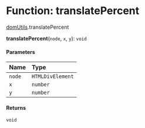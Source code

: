# Function: translatePercent

[domUtils](/en/auto-docs/utils/modules/domUtils.md).translatePercent

**translatePercent**(`node`, `x`, `y`): `void`

#### Parameters

| Name | Type |
| :------ | :------ |
| `node` | `HTMLDivElement` |
| `x` | `number` |
| `y` | `number` |

#### Returns

`void`
